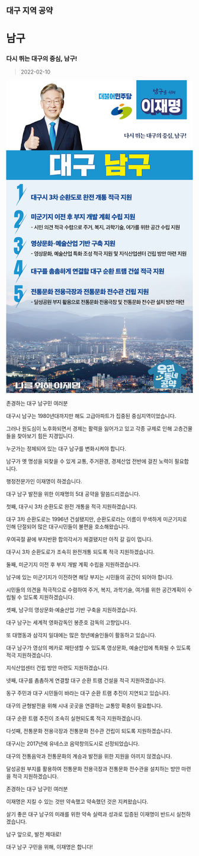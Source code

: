 ## 대구 지역 공약

# 남구

### 다시 뛰는 대구의 중심, 남구!
> 2022-02-10

![남구 지역공약](./005_003_001.png)

존경하는 대구 남구민 여러분

 

대구시 남구는 1980년대까지만 해도 고급아파트가 집중된 중심지역이었습니다.

그러나 원도심이 노후화되면서 경제는 활력을 잃어가고 있고 각종 규제로 인해 고층건물들을 찾아보기 힘든 지경입니다. 

 

누군가는 정체되어 있는 대구 남구를 변화시켜야 합니다. 

남구가 옛 명성을 되찾을 수 있게 교통, 주거환경, 경제산업 전반에 걸친 노력이 필요합니다.

 

행정전문가인 이재명이 하겠습니다. 

대구 남구 발전을 위한 이재명의 5대 공약을 말씀드리겠습니다. 

 

 

첫째, 대구시 3차 순환도로 완전 개통을 적극 지원하겠습니다. 




대구 3차 순환도로는 1996년 건설됐지만, 순환도로라는 이름이 무색하게 미군기지로 인해 단절되어 많은 대구시민들이 불편을 호소해왔습니다.

우여곡절 끝에 부지반환 합의각서가 체결됐지만 아직 갈 길이 멉니다.

대구시 3차 순환도로가 조속히 완전개통 되도록 적극 지원하겠습니다.

 

둘째, 미군기지 이전 후 부지 개발 계획 수립을 지원하겠습니다.




남구에 있는 미군기지가 이전하면 해당 부지는 시민들의 공간이 되어야 합니다.

시민들의 의견을 적극적으로 수렴하여 주거, 복지, 과학기술, 여가를 위한 공간계획이 수립될 수 있도록 지원하겠습니다. 

 

셋째, 남구의 영상문화‧예술산업 기반 구축을 지원하겠습니다. 




대구 남구는 세계적 영화감독인 봉준호 감독의 고향입니다.

또 대명동과 삼각지 일대에는 많은 청년예술인들이 활동하고 있습니다.

대구 남구가 영상의 메카로 재탄생할 수 있도록 영상문화, 예술산업에 특화될 수 있도록 적극 지원하겠습니다. 

지식산업센터 건립 방안 마련도 지원하겠습니다. 

 

넷째, 대구를 촘촘하게 연결할 대구 순환 트램 건설을 적극 지원하겠습니다.




동구 주민과 대구 시민들이 바라는 대구 순환 트램 추진이 지연되고 있습니다. 

대구의 균형발전을 위해 시내 곳곳을 연결하는 교통망 확충이 필요합니다.

대구 순환 트램 추진이 조속히 실현되도록 적극 지원하겠습니다.

 

다섯째, 전통문화 전용극장과 전통문화 전수관 건립이 되도록 지원하겠습니다.




대구시는 2017년에 유네스코 음악창의도시로 선정되었습니다. 

대구의 전통음악과 전통문화의 계승과 발전을 위한 지원을 아끼지 않겠습니다.

달성공원 부지를 활용하여 전통문화 전용극장과 전통문화 전수관을 설치하는 방안 마련을 적극 지원하겠습니다. 

 

 

존경하는 대구 남구민 여러분

 

이재명은 지킬 수 있는 것만 약속했고 약속했던 것은 지켜왔습니다.

살기 좋은 대구 남구의 미래를 위한 약속 실력과 성과로 입증된 이재명이 반드시 실천하겠습니다.

 

남구 앞으로, 발전 제대로!

대구 남구 구민을 위해, 이재명은 합니다! 